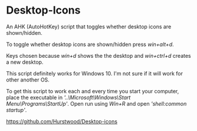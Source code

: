 # Desktop-Icons
An AHK (AutoHotKey) script that toggles whether desktop icons are shown/hidden.

To toggle whether desktop icons are shown/hidden press *win+alt+d*.

Keys chosen because *win+d* shows the the desktop and *win+ctrl+d* creates a new desktop.


This script definitely works for Windows 10. I'm not sure if it will work for other another OS.

To get this script to work each and every time you start your computer, place the executable in *'..\Microsoft\Windows\Start Menu\Programs\StartUp'*. Open run using *Win+R* and open *'shell:common startup'*.

https://github.com/Hurstwood/Desktop-icons


